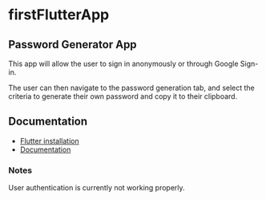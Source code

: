 # firstFlutterApp
 
## Password Generator App
This app will allow the user to sign in anonymously or through Google Sign-in.

The user can then navigate to the password generation tab, and select the criteria to generate their own password and copy it to their clipboard.


## Documentation

* [Flutter installation](https://docs.flutter.dev/get-started/install)
* [Documentation](https://docs.flutter.dev/)


### Notes
User authentication is currently not working properly.
